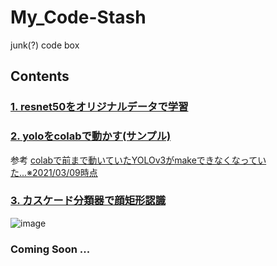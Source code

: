 # My_Code-Stash
junk(?) code box

## Contents

### [1. resnet50をオリジナルデータで学習](./resnet50_training.ipynb)

### [2. yoloをcolabで動かす(サンプル)](./yolo-rgb-recog.ipynb)

参考 [colabで前まで動いていたYOLOv3がmakeできなくなっていた...※2021/03/09時点](https://qiita.com/kitarikes/items/a0be58335bd07ab61028)

### [3. カスケード分類器で顔矩形認識](./face_clip.py)

![image](https://user-images.githubusercontent.com/52794486/110541034-8c94a380-816a-11eb-9fff-4f0c7a208b9d.png)

### Coming Soon ...